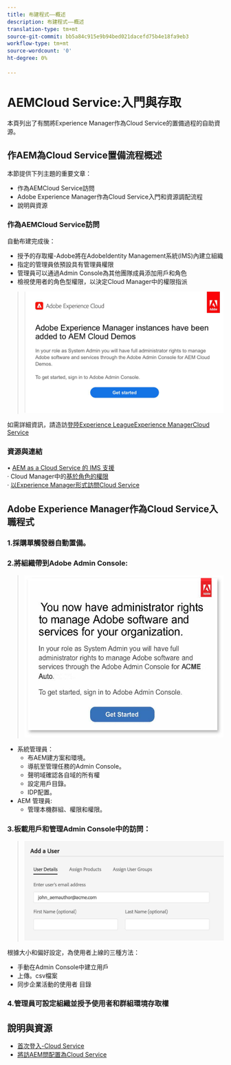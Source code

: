 ```yaml
---
title: 布建程式——概述
description: 布建程式——概述
translation-type: tm+mt
source-git-commit: bb5a84c915e9b94bed021dacefd75b4e18fa9eb3
workflow-type: tm+mt
source-wordcount: '0'
ht-degree: 0%

---
```



# AEMCloud Service:入門與存取

本頁列出了有關將Experience Manager作為Cloud Service的置備過程的自助資源。

## 作AEM為Cloud Service置備流程概述

本節提供下列主題的重要文章：

* 作為AEMCloud Service訪問
* Adobe Experience Manager作為Cloud Service入門和資源調配流程
* 說明與資源


### 作為AEMCloud Service訪問

自動布建完成後：

* 授予的存取權-Adobe將在AdobeIdentity Management系統(IMS)內建立組織
* 指定的管理員依預設具有管理員權限
* 管理員可以通過Admin Console為其他團隊成員添加用戶和角色
* 檢視使用者的角色型權限，以決定Cloud Manager中的權限指派

> ![processoverview.jpg](./assets/processOverview.jpg)


如需詳細資訊，請造訪[登陸Experience LeagueExperience ManagerCloud Service](https://experienceleague.adobe.com/docs/experience-manager-cloud-service/onboarding/home.html?lang=en)

### 資源與連結

• [AEM as a Cloud Service 的 IMS 支援](https://experienceleague.adobe.com/docs/experience-manager-cloud-service/security/ims-support.html?lang=en)\
· Cloud Manager中的[基於角色的權限](https://experienceleague.adobe.com/docs/experience-manager-cloud-service/onboarding/what-is-required/role-based-permissions.html?lang=en#what-is-required)\
· [以Experience Manager形式訪問Cloud Service](https://experienceleague.adobe.com/docs/experience-manager-cloud-service/onboarding/getting-access/navigation.html?lang=en#getting-access)


## Adobe Experience Manager作為Cloud Service入職程式

### 1.採購單觸發器自動置備。

### 2.將組織帶到Adobe Admin Console:

>   ![processoverview2.jpg](./assets/processOverview2.jpg)
* 系統管理員：
   * 布AEM建方案和環境。
   * 導航至管理任務的Admin Console。
   * 聲明域確認各自域的所有權
   * 設定用戶目錄。
   * IDP配置。
* AEM 管理員:
   * 管理本機群組、權限和權限。

### 3.板載用戶和管理Admin Console中的訪問：

>   ![processoverview3.jpg](./assets/processOverview3.jpg)

根據大小和偏好設定，為使用者上線的三種方法：
* 手動在Admin Console中建立用戶
* 上傳。csv檔案
* 同步企業活動的使用者
目錄

### 4.管理員可設定組織並授予使用者和群組環境存取權

## 說明與資源

* [首次登入-Cloud Service](https://experienceleague.adobe.com/docs/experience-manager-cloud-service/onboarding/getting-access/cloud-service-programs/first-time-login.html#getting-access)
* [將訪AEM問配置為Cloud Service](https://experienceleague.adobe.com/docs/experience-manager-learn/cloud-service/accessing/overview.html?lang=en#accessing)
